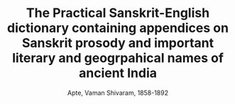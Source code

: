 ---
title: "The Practical Sanskrit-English dictionary containing appendices on Sanskrit prosody and important literary and geogrpahical names of ancient India"
author: ["Apte, Vaman Shivaram, 1858-1892"]
year: 1965
language: ["English"]
genre: ["Sanskrit Lexicography", "Reference Literature", "Linguistic Studies"]
description: "The Practical Sanskrit-English dictionary containing appendices on Sanskrit prosody and important literary and geogrpahical names of ancient India by Apte, Vaman Shivaram (1965) is a significant work on Linguistics. Digitized from original sources and available on Archive.org."
collections: ["reference-texts", "linguistic-works", "indology"]
sources:
  - name: "Internet Archive"
    url: "https://archive.org/details/practicalsanskri00apteuoft"
    type: "other"
references:
  - name: "Wikipedia: Author"
    url: "https://en.wikipedia.org/wiki/Vaman_Shivram_Apte"
    type: "wikipedia"
  - name: "Wikidata: Author"
    url: "https://www.wikidata.org/wiki/Q3554339"
    type: "other"
  - name: "Open Library: The Practical Sanskrit-English dictionary"
    url: "https://openlibrary.org/search?q=The+Practical+Sanskrit-English+dictionary+containing+appendices+Apte"
    type: "other"
featured: false
publishDate: 2025-10-30
tags: ['classical', 'literature']
---